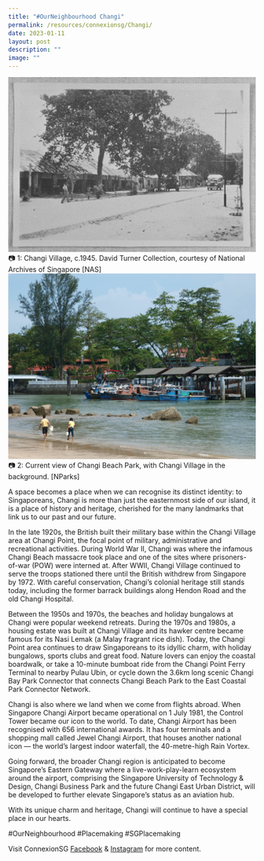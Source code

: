 ```yaml
---
title: "#OurNeighbourhood Changi"
permalink: /resources/connexionsg/Changi/
date: 2023-01-11
layout: post
description: ""
image: ""
---
```

![](/images/connexionsg/2023/Changi_1.jpg)
📷 1: Changi Village, c.1945. David Turner Collection, courtesy of National Archives of Singapore [NAS]
![](/images/connexionsg/2023/Changi%20Beach.jpg)
📷 2: Current view of Changi Beach Park, with Changi Village in the background. [NParks]

A space becomes a place when we can recognise its distinct identity: to Singaporeans, Changi is more than just the easternmost side of our island, it is a place of history and heritage, cherished for the many landmarks that link us to our past and our future.

In the late 1920s, the British built their military base within the Changi Village area at Changi Point, the focal point of military, administrative and recreational activities. During World War II, Changi was where the infamous Changi Beach massacre took place and one of the sites where prisoners-of-war (POW) were interned at. After WWII, Changi Village continued to serve the troops stationed there until the British withdrew from Singapore by 1972. With careful conservation, Changi’s colonial heritage still stands today, including the former barrack buildings along Hendon Road and the old Changi Hospital.

Between the 1950s and 1970s, the beaches and holiday bungalows at Changi were popular weekend retreats. During the 1970s and 1980s, a housing estate was built at Changi Village and its hawker centre became famous for its Nasi Lemak (a Malay fragrant rice dish). Today, the Changi Point area continues to draw Singaporeans to its idyllic charm, with holiday bungalows, sports clubs and great food. Nature lovers can enjoy the coastal boardwalk, or take a 10-minute bumboat ride from the Changi Point Ferry Terminal to nearby Pulau Ubin, or cycle down the 3.6km long scenic Changi Bay Park Connector that connects Changi Beach Park to the East Coastal Park Connector Network.

Changi is also where we land when we come from flights abroad. When Singapore Changi Airport became operational on 1 July 1981, the Control Tower became our icon to the world. To date, Changi Airport has been recognised with 656 international awards. It has four terminals and a shopping mall called Jewel Changi Airport, that houses another national icon — the world’s largest indoor waterfall, the 40-metre-high Rain Vortex.

Going forward, the broader Changi region is anticipated to become Singapore’s Eastern Gateway where a live-work-play-learn ecosystem around the airport, comprising the Singapore University of Technology & Design, Changi Business Park and the future Changi East Urban District, will be developed to further elevate Singapore’s status as an aviation hub.

With its unique charm and heritage, Changi will continue to have a special place in our hearts.

#OurNeighbourhood #Placemaking #SGPlacemaking

Visit ConnexionSG [Facebook](https://www.facebook.com/ConnexionSG) & [Instagram](https://www.instagram.com/connexionsg/) for more content.